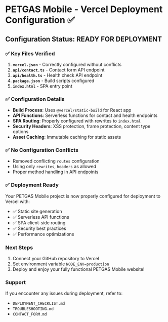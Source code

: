 # PETGAS Mobile - Vercel Deployment Configuration ✅

## Configuration Status: READY FOR DEPLOYMENT

### ✅ Key Files Verified
1. **`vercel.json`** - Correctly configured without conflicts
2. **`api/contact.ts`** - Contact form API endpoint
3. **`api/health.ts`** - Health check API endpoint
4. **`package.json`** - Build scripts configured
5. **`index.html`** - SPA entry point

### ✅ Configuration Details
- **Build Process**: Uses `@vercel/static-build` for React app
- **API Functions**: Serverless functions for contact and health endpoints
- **SPA Routing**: Properly configured with rewrites to `index.html`
- **Security Headers**: XSS protection, frame protection, content type options
- **Asset Caching**: Immutable caching for static assets

### ✅ No Configuration Conflicts
- Removed conflicting `routes` configuration
- Using only `rewrites`, `headers` as allowed
- Proper method handling in API endpoints

### ✅ Deployment Ready
Your PETGAS Mobile project is now properly configured for deployment to Vercel with:
- ✅ Static site generation
- ✅ Serverless API functions
- ✅ SPA client-side routing
- ✅ Security best practices
- ✅ Performance optimizations

### Next Steps
1. Connect your GitHub repository to Vercel
2. Set environment variable `NODE_ENV=production`
3. Deploy and enjoy your fully functional PETGAS Mobile website!

### Support
If you encounter any issues during deployment, refer to:
- `DEPLOYMENT_CHECKLIST.md`
- `TROUBLESHOOTING.md`
- `CONTACT_FORM.md`